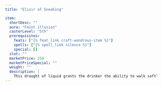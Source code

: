```yaml
---
title: "Elixir of Sneaking"

item:
  shortDesc: ""
  aura: "Faint illusion"
  casterLevel: "5th"
  prerequisites:
    feats: ["{% feat_link craft-wondrous-item %}"]
    spells: ["{% spell_link silence %}"]
    special: []
  slot: ""
  marketPrice: 250
  marketPriceSpecial: ""
  weight: ""
  description: |
    This draught of liquid grants the drinker the ability to walk softly and dampens sound around her slightly, granting a +10 competence bonus on _move silently_ checks for 1 hour.
---
```

